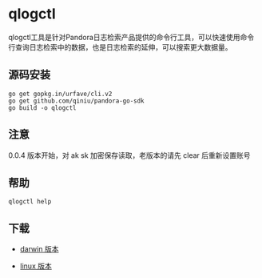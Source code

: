 # qlogctl

qlogctl工具是针对Pandora日志检索产品提供的命令行工具，可以快速使用命令行查询日志检索中的数据，也是日志检索的延伸，可以搜索更大数据量。

## 源码安装

```
go get gopkg.in/urfave/cli.v2
go get github.com/qiniu/pandora-go-sdk
go build -o qlogctl
```

## 注意

0.0.4 版本开始，对 ak sk 加密保存读取，老版本的请先 clear 后重新设置账号


## 帮助

```
qlogctl help
```


## 下载

 * [darwin 版本](http://devtools.qiniu.com/darwin/log/qlogctl_0.0.6)

 * [linux 版本](http://devtools.qiniu.com/linux/log/qlogctl_0.0.6)
